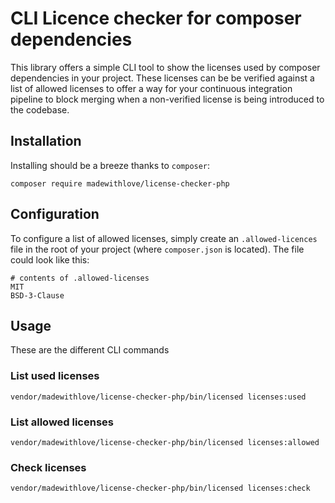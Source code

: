 # CLI Licence checker for composer dependencies
This library offers a simple CLI tool to show the licenses used by composer dependencies in your project.
These licenses can be be verified against a list of allowed licenses to offer a way for your continuous integration
pipeline to block merging when a non-verified license is being introduced to the codebase.

## Installation
Installing should be a breeze thanks to `composer`:

```
composer require madewithlove/license-checker-php
```

## Configuration
To configure a list of allowed licenses, simply create an `.allowed-licences` file in the root of your project (where `composer.json` is located).
The file could look like this:
```
# contents of .allowed-licenses
MIT
BSD-3-Clause
```

## Usage
These are the different CLI commands

### List used licenses
```
vendor/madewithlove/license-checker-php/bin/licensed licenses:used
```

### List allowed licenses
```
vendor/madewithlove/license-checker-php/bin/licensed licenses:allowed
```

### Check licenses
```
vendor/madewithlove/license-checker-php/bin/licensed licenses:check
```
